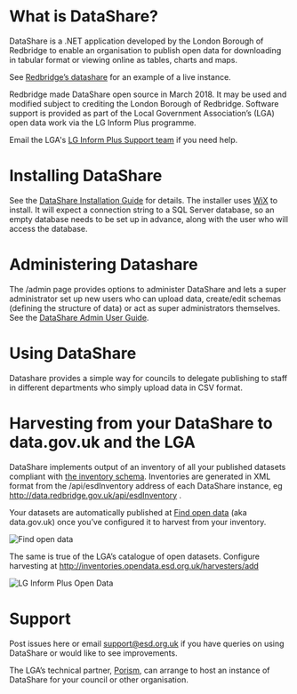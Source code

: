 # What is DataShare?
DataShare is a .NET application developed by the London Borough of Redbridge to enable an organisation to publish open data for downloading in tabular format or viewing online as tables, charts and maps.

See [Redbridge’s datashare](http://data.redbridge.gov.uk/) for an example of a live instance.

Redbridge made DataShare open source in March 2018. It may be used and modified subject to crediting the London Borough of Redbridge. Software support is provided as part of the Local Government Association’s (LGA) open data work via the LG Inform Plus programme.

Email the LGA's [LG Inform Plus Support team](mailto:support@esd.org.uk) if you need help.

# Installing DataShare
See the [DataShare Installation Guide](https://github.com/esd-org-uk/DataShare/blob/master/DataShare%20Installation%20Guide%20v1_5.docx) for details. The installer uses [WiX](http://wixtoolset.org/) to install. It will expect a connection string to a SQL Server database, so an empty database needs to be set up in advance, along with the user who will access the database.

# Administering Datashare
The /admin page provides options to administer DataShare and lets a super administrator set up new users who can upload data, create/edit schemas (defining the structure of data) or act as super administrators themselves.  See the [DataShare Admin User Guide](https://github.com/esd-org-uk/DataShare/blob/master/DataShare%20Admin%20User%20Guide%20v1_5.docx).

# Using DataShare
Datashare provides a simple way for councils to delegate publishing to staff in different departments who simply upload data in CSV format.

# Harvesting from your DataShare to data.gov.uk and the LGA
DataShare implements output of an inventory of all your published datasets compliant with [the inventory schema](http://schemas.opendata.esd.org.uk/Inventory). Inventories are generated in XML format from the /api/esdInventory address of each DataShare instance, eg http://data.redbridge.gov.uk/api/esdInventory .

Your datasets are automatically published at [Find open data](https://data.gov.uk/) (aka data.gov.uk) once you’ve configured it to harvest from your inventory.

![Find open data](https://s3-eu-west-1.amazonaws.com/esd-images-for-github/DataShareDataHarvestSetup.png "Find open data - Harvest source setup")

The same is true of the LGA’s catalogue of open datasets. Configure harvesting at http://inventories.opendata.esd.org.uk/harvesters/add 

![LG Inform Plus Open Data](https://s3-eu-west-1.amazonaws.com/esd-images-for-github/LGADataHarvestSetup.png "LG Inform Plus Open Data - Harvest source setup")

# Support
Post issues here or email support@esd.org.uk if you have queries on using DataShare or would like to see improvements.

The LGA’s technical partner, [Porism](http://porism.com/), can arrange to host an instance of DataShare for your council or other organisation.